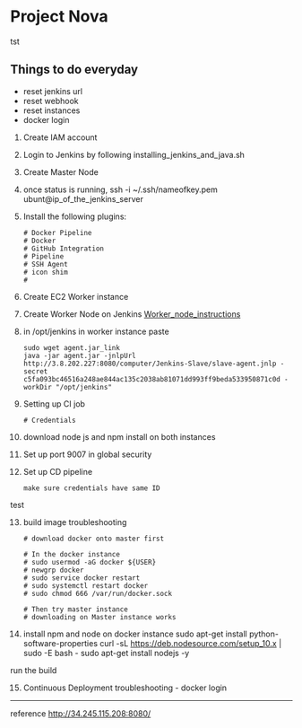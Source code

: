 # Project Nova
tst
## Things to do everyday 
- reset jenkins url
- reset webhook
- reset instances 
- docker login 


1) Create IAM account

2) Login to Jenkins by following installing_jenkins_and_java.sh 

3) Create Master Node

4) once status is running, ssh -i ~/.ssh/nameofkey.pem ubunt@ip_of_the_jenkins_server 

5) Install the following plugins:
    ```
    # Docker Pipeline
    # Docker
    # GitHub Integration
    # Pipeline
    # SSH Agent
    # icon shim
    # 
    ```

6) Create EC2 Worker instance 

7) Create Worker Node on Jenkins 
[Worker_node_instructions](https://bhargavamin.com/how-to-do/setup-jenkins-slave-amazon-linux-aws/)

8) in /opt/jenkins in worker instance paste
    ```
    sudo wget agent.jar_link 
    java -jar agent.jar -jnlpUrl http://3.8.202.227:8080/computer/Jenkins-Slave/slave-agent.jnlp -secret c5fa093bc46516a248ae844ac135c2038ab81071dd993ff9beda533950871c0d -workDir "/opt/jenkins"
    ```

9) Setting up CI job 
    ```
    # Credentials 
    ```
10) download node js and npm install on both instances

11) Set up port 9007 in global security

12) Set up CD pipeline 
	```
	make sure credentials have same ID
	```
test

13) build image
troubleshooting 
	```
	# download docker onto master first
		
	# In the docker instance
	# sudo usermod -aG docker ${USER}
	# newgrp docker
	# sudo service docker restart
	# sudo systemctl restart docker
	# sudo chmod 666 /var/run/docker.sock

	# Then try master instance
	# downloading on Master instance works
	```

14) install npm and node on docker instance
 sudo apt-get install python-software-properties
curl -sL https://deb.nodesource.com/setup_10.x | sudo -E bash -
sudo apt-get install nodejs -y

run the build

15) Continuous Deployment
troubleshooting - docker login

----
reference 
http://34.245.115.208:8080/
